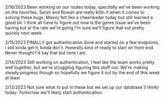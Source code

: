 2/16/2023
Been working on our routes today, specifally we've been working on the favorites. Sarah and Rowan are really killin it when it comes to solving these bugs. Mainly felt like a cheerleader today but still learned a good bit. I think all have to figure out now is the genre issue we've been having but at the rate we're going I'm sure we'll figure that out pretty quickly next week.

2/15/2023
FINALLY got authentication done and started on a few endpoints, i still kinda get it, kinda don't. Honestly kind of ready to start on front end. Never thought I'd say that but here I am.

2/14/2023
Still working on authentication, I feel like the team works pretty well together, but we're struggling figuring this stuff out. We're making steady progress though so hopefully we figure it out by the end of this week at least

2/13/2023
Not sure what to put in these but we set up our database (I think) today. Tomorrow we'll likely start authentication
